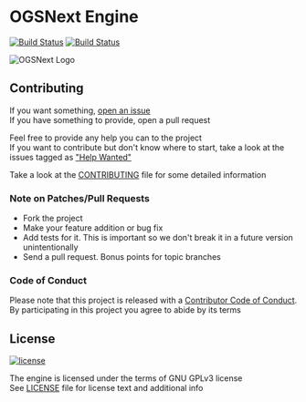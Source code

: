 # OGSNext Engine

[![Build Status](https://ci.appveyor.com/api/projects/status/github/BlackPhrase/OGSNext?svg=true)](https://ci.appveyor.com/project/BlackPhrase/OGSNext)
[![Build Status](https://travis-ci.org/BlackPhrase/OGSNext.svg)](https://travis-ci.org/BlackPhrase/OGSNext)

![OGSNext Logo](docs/pics/OGSLogo1280x512.png?raw=true "OGSNext Logo")

## Contributing

If you want something, [open an issue](issues/new)  
If you have something to provide, open a pull request

Feel free to provide any help you can to the project  
If you want to contribute but don't know where to start, take a look at the issues tagged as ["Help Wanted"](https://gitlab.com/BlackPhrase/magenta/issues?q=is%3Aopen+is%3Aissue+label%3A%22help+wanted%22)

Take a look at the [CONTRIBUTING](CONTRIBUTING.md) file for some detailed information

### Note on Patches/Pull Requests

* Fork the project
* Make your feature addition or bug fix
* Add tests for it. This is important so we don't break it in a future version unintentionally
* Send a pull request. Bonus points for topic branches

### Code of Conduct

Please note that this project is released with a [Contributor Code of Conduct](CODE_OF_CONDUCT.md). By participating in this project you agree to abide by its terms

## License

[![license](https://img.shields.io/github/license/BlackPhrase/OGSNext.svg)](https://gitlab.com/BlackPhrase/OGSNext/blob/master/LICENSE)

The engine is licensed under the terms of GNU GPLv3 license  
See [LICENSE](LICENSE) file for license text and additional info
